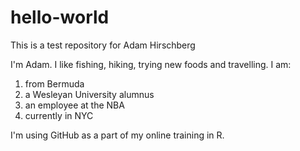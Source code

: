 # hello-world
This is a test repository for Adam Hirschberg


I'm Adam. I like fishing, hiking, trying new foods and travelling. I am:
1) from Bermuda
2) a Wesleyan University alumnus
3) an employee at the NBA
4) currently in NYC

I'm using GitHub as a part of my online training in R.

